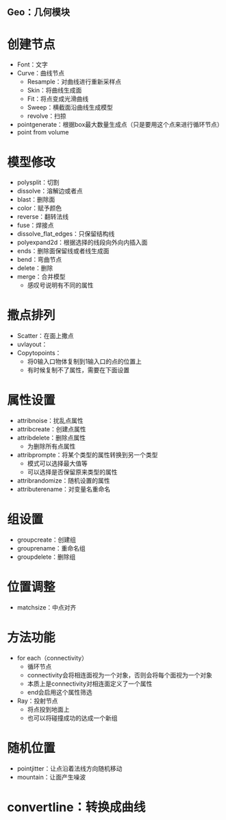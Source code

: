 ## Geo：几何模块

# 创建节点
  - Font：文字
  - Curve：曲线节点
    - Resample：对曲线进行重新采样点
    - Skin：将曲线生成面
    - Fit：将点变成光滑曲线
    - Sweep：横截面沿曲线生成模型
    - revolve：扫掠
  - pointgenerate：根据box最大数量生成点（只是要用这个点来进行循环节点）
  - point from volume
# 模型修改
  - polysplit：切割
  - dissolve：溶解边或者点
  - blast：删除面
  - color：赋予颜色
  - reverse：翻转法线
  - fuse：焊接点
  - dissolve_flat_edges：只保留结构线
  - polyexpand2d：根据选择的线段向外向内插入面
  - ends：删除面保留线或者线生成面
  - bend：弯曲节点
  - delete：删除
  - merge：合并模型
	- 感叹号说明有不同的属性
# 撒点排列
  - Scatter：在面上撒点
  - uvlayout：
  - Copytopoints：
    - 将0输入口物体复制到1输入口的点的位置上
    - 有时候复制不了属性，需要在下面设置
# 属性设置
  - attribnoise：扰乱点属性
  - attribcreate：创建点属性
  - attribdelete：删除点属性
    - 为删除所有点属性
  - attribprompte：将某个类型的属性转换到另一个类型
    - 模式可以选择最大值等
    - 可以选择是否保留原来类型的属性
  - attribrandomize：随机设置的属性
  - attributerename：对变量名重命名
# 组设置
- groupcreate：创建组
- grouprename：重命名组
- groupdelete：删除组
# 位置调整
  - matchsize：中点对齐
# 方法功能
- for each（connectivity）
	- 循环节点
	- connectivity会将相连面视为一个对象，否则会将每个面视为一个对象
	- 本质上是connectivity对相连面定义了一个属性
	- end会启用这个属性筛选
- Ray：投射节点
	- 将点投到地面上
	- 也可以将碰撞成功的达成一个新组
# 随机位置
  - pointjitter：让点沿着法线方向随机移动
  - mountain：让面产生噪波
# convertline：转换成曲线
